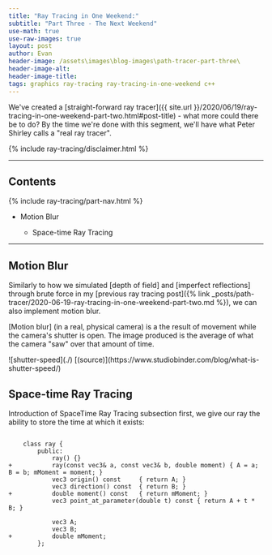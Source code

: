 ```yaml
---
title: "Ray Tracing in One Weekend:"
subtitle: "Part Three - The Next Weekend"
use-math: true
use-raw-images: true
layout: post
author: Evan
header-image: /assets\images\blog-images\path-tracer-part-three\
header-image-alt: 
header-image-title: 
tags: graphics ray-tracing ray-tracing-in-one-weekend c++
---
```


<a id="continue-reading-point"></a>
We've created a [straight-forward ray tracer]({{ site.url }}/2020/06/19/ray-tracing-in-one-weekend-part-two.html#post-title) - what more could there be to do? By the time we're done with this segment, we'll have what Peter Shirley calls a "real ray tracer".

<!--end-excerpt-->

{% include ray-tracing/disclaimer.html %}

---
## Contents


{% include ray-tracing/part-nav.html %}

<ul class="table-of-contents">
    <li href="#motion-blur">Motion Blur</li>
        <ul>
            <li href="#spacetime-ray-tracing">Space-time Ray Tracing</li>
        </ul>
</ul>

---

## <a id="motion-blur"></a>Motion Blur

Similarly to how we simulated [depth of field] and [imperfect reflections] through brute force in my [previous ray tracing post]({% link _posts/path-tracer/2020-06-19-ray-tracing-in-one-weekend-part-two.md %}), we can also implement motion blur.

[Motion blur] (in a real, physical camera) is a the result of movement while the camera's shutter is open. The image produced is the average of what the camera "saw" over that amount of time.

<span class="captioned-image">
![shutter-speed](./)
[(source)](https://www.studiobinder.com/blog/what-is-shutter-speed/)
</span>


## <a id="spacetime-ray-tracing"></a>Space-time Ray Tracing


Introduction of SpaceTime Ray Tracing subsection
first, we give our ray the ability to store the time at which it exists:

<pre><code class="language-diff-cpp diff-highlight">
  	class ray {
 		public:
 			ray() {}
+			ray(const vec3& a, const vec3& b, double moment) { A = a; B = b; mMoment = moment; }
 			vec3 origin() const		{ return A; }
 	 		vec3 direction() const	{ return B; }
+			double moment() const  	{ return mMoment; }
 			vec3 point_at_parameter(double t) const { return A + t * B; }
 	
  			vec3 A;
  			vec3 B;
+			double mMoment;
 		};</code></pre>

